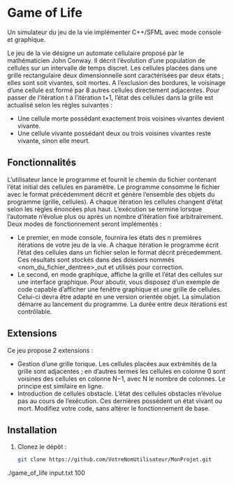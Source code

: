 # Game of Life

Un simulateur du jeu de la vie implémenter C++/SFML avec mode console et graphique.

Le jeu de la vie désigne un automate cellulaire proposé par le mathématicien John Conway. Il décrit l’évolution d’une population de cellules sur un intervalle de temps discret. Les cellules placées dans une grille rectangulaire deux dimensionnelle sont caractérisées par deux états ; elles sont soit vivantes, soit mortes. A l’exclusion des bordures, le voisinage d’une cellule est formé par 8 autres cellules directement adjacentes. Pour passer de l’itération t à l’itération t+1, l’état des cellules dans la grille est actualisé selon les règles suivantes :

- Une cellule morte possédant exactement trois voisines vivantes devient vivante.
- Une cellule vivante possédant deux ou trois voisines vivantes reste vivante, sinon elle meurt.

## Fonctionnalités

L’utilisateur lance le programme et fournit le chemin du fichier contenant l’état initial des cellules en paramètre.
Le programme consomme le fichier avec le format précédemment décrit et génère l’ensemble des objets du programme (grille, cellules).
A chaque itération les cellules changent d’état selon les règles énoncées plus haut.
L’exécution se termine lorsque l’automate n’évolue plus ou après un nombre d’itération fixé arbitrairement.
Deux modes de fonctionnement seront implémentés :

- Le premier, en mode console, fournira les états des n premières itérations de votre jeu de la vie. A chaque itération le programme écrit l’état des cellules dans un fichier selon le format décrit précedemment. Ces résultats sont stockés dans des dossiers nommés <nom_du_fichier_dentree>_out et utilisés pour correction.
- Le second, en mode graphique, affiche la grille et l’état des cellules sur une interface graphique. Pour aboutir, vous disposez d’un exemple de code capable d’afficher une fenêtre graphique et une grille de cellules. Celui-ci devra être adapté en une version orientée objet. La simulation démarre au lancement du programme. La durée entre deux itérations est contrôlable.

## Extensions 

Ce jeu propose 2 extensions : 

- Gestion d’une grille torique. Les cellules placées aux extrémités de la grille sont adjacentes ; en d’autres termes les cellules en colonne 0 sont voisines des cellules en colonne N−1, avec N le nombre de colonnes. Le principe est similaire en ligne.
- Introduction de cellules obstacle. L’état des cellules obstacles n’évolue pas au cours de l’exécution. Ces dernières possèdent un état vivant ou mort. Modifiez votre code, sans altérer le fonctionnement de base.

## Installation
1. Clonez le dépôt :
   ```bash
   git clone https://github.com/VotreNomUtilisateur/MonProjet.git


./game_of_life input.txt 100

